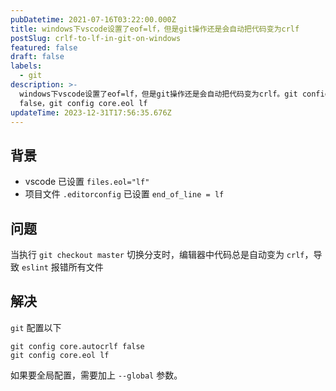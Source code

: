 ```yaml
---
pubDatetime: 2021-07-16T03:22:00.000Z
title: windows下vscode设置了eof=lf，但是git操作还是会自动把代码变为crlf
postSlug: crlf-to-lf-in-git-on-windows
featured: false
draft: false
labels:
  - git
description: >-
  windows下vscode设置了eof=lf，但是git操作还是会自动把代码变为crlf。git config core.autocrlf
  false，git config core.eol lf
updateTime: 2023-12-31T17:56:35.676Z
---
```


## 背景

- vscode 已设置 `files.eol="lf"`
- 项目文件 `.editorconfig` 已设置 `end_of_line = lf`

## 问题

当执行 `git checkout master` 切换分支时，编辑器中代码总是自动变为 `crlf`，导致 `eslint` 报错所有文件

## 解决

`git` 配置以下

```shell
git config core.autocrlf false
git config core.eol lf
```

如果要全局配置，需要加上 `--global` 参数。
